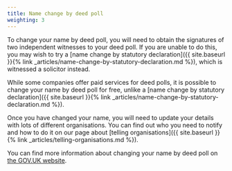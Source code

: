 ```yaml
---
title: Name change by deed poll
weighting: 3
---
```


To change your name by deed poll, you will need to obtain the signatures of two independent witnesses to your deed poll. If you are unable to do this, you may wish to try a [name change by statutory declaration]({{ site.baseurl }}{% link _articles/name-change-by-statutory-declaration.md %}), which is witnessed a solicitor instead.

While some companies offer paid services for deed polls, it is possible to change your name by deed poll for free, unlike a  [name change by statutory declaration]({{ site.baseurl }}{% link _articles/name-change-by-statutory-declaration.md %}).

Once you have changed your name, you will need to update your details with lots of different organisations. You can find out who you need to notify and how to do it on our page about [telling organisations]({{ site.baseurl }}{% link _articles/telling-organisations.md %}).

You can find more information about changing your name by deed poll on [the GOV.UK website](https://www.gov.uk/change-name-deed-poll/overview).